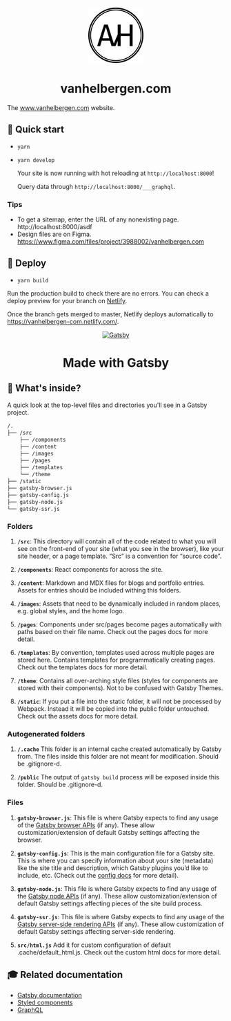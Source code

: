 <p align="center">
  <a href="https://www.vanhelbergen.com">
    <img alt="AvH monogram" src="./static/avh-monogram.svg" width="128" />
  </a>
</p>
<h1 align="center">
  vanhelbergen.com
</h1>

The www.vanhelbergen.com website.

## 🚀 Quick start

- `yarn`
- `yarn develop`

  Your site is now running with hot reloading at `http://localhost:8000`!

  Query data through `http://localhost:8000/___graphql`.

### Tips

- To get a sitemap, enter the URL of any nonexisting page. http://localhost:8000/asdf
- Design files are on Figma. https://www.figma.com/files/project/3988002/vanhelbergen.com

## 💫 Deploy

- `yarn build`

Run the production build to check there are no errors. You can check a deploy preview
for your branch on [Netlify](https://app.netlify.com/sites/vanhelbergen-com/deploys?filter=deploy+previews).

Once the branch gets merged to master, Netlify deploys automatically to https://vanhelbergen-com.netlify.com/.

<p align="center">
  <a href="https://www.gatsbyjs.org">
    <img alt="Gatsby" src="https://www.gatsbyjs.org/monogram.svg" width="60" />
  </a>
</p>
<h1 align="center">
  Made with Gatsby
</h1>

## 🧐 What's inside?

A quick look at the top-level files and directories you'll see in a Gatsby project.

    /.
    ├── /src
        ├── /components
        ├── /content
        ├── /images
        ├── /pages
        ├── /templates
        └── /theme
    ├── /static
    ├── gatsby-browser.js
    ├── gatsby-config.js
    ├── gatsby-node.js
    └── gatsby-ssr.js

### Folders

1.  **`/src`**: This directory will contain all of the code related to what you will see on the front-end of your site (what you see in the browser), like your site header, or a page template. “Src” is a convention for “source code”.

1.  **`/components`**: React components for across the site.

1.  **`/content`**: Markdown and MDX files for blogs and portfolio entries. Assets for entries should be included withing this folders.

1.  **`/images`**: Assets that need to be dynamically included in random places, e.g. global styles, and the home logo.

1.  **`/pages`**: Components under src/pages become pages automatically with paths based on their file name. Check out the pages docs for more detail.

1.  **`/templates`**: By convention, templates used across multiple pages are stored here. Contains templates for programmatically creating pages. Check out the templates docs for more detail.

1.  **`/theme`**: Contains all over-arching style files (styles for components are stored with their components). Not to be confused with Gatsby Themes.

1.  **`/static`**: If you put a file into the static folder, it will not be processed by Webpack. Instead it will be copied into the public folder untouched. Check out the assets docs for more detail.

### Autogenerated folders

1.  **`/.cache`** This folder is an internal cache created automatically by Gatsby from. The files inside this folder are not meant for modification. Should be .gitignore-d.

1.  **`/public`** The output of `gatsby build` process will be exposed inside this folder. Should be .gitignore-d.

### Files

1.  **`gatsby-browser.js`**: This file is where Gatsby expects to find any usage of the [Gatsby browser APIs](https://www.gatsbyjs.org/docs/browser-apis/) (if any). These allow customization/extension of default Gatsby settings affecting the browser.

1.  **`gatsby-config.js`**: This is the main configuration file for a Gatsby site. This is where you can specify information about your site (metadata) like the site title and description, which Gatsby plugins you’d like to include, etc. (Check out the [config docs](https://www.gatsbyjs.org/docs/gatsby-config/) for more detail).

1.  **`gatsby-node.js`**: This file is where Gatsby expects to find any usage of the [Gatsby node APIs](https://www.gatsbyjs.org/docs/node-apis/) (if any). These allow customization/extension of default Gatsby settings affecting pieces of the site build process.

1.  **`gatsby-ssr.js`**: This file is where Gatsby expects to find any usage of the [Gatsby server-side rendering APIs](https://www.gatsbyjs.org/docs/ssr-apis/) (if any). These allow customization of default Gatsby settings affecting server-side rendering.

1.  **`src/html.js`** Add it for custom configuration of default .cache/default_html.js. Check out the custom html docs for more detail.

## 🎓 Related documentation

- [Gatsby documentation](https://www.gatsbyjs.org/docs/)
- [Styled components](https://styled-components.com/docs)
- [GraphQL](https://graphql.org/learn/)
